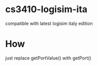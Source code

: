# cs3410-logisim-ita
compatible with latest logisim italy edition

# How
  just replace getPortValue() with getPort()
